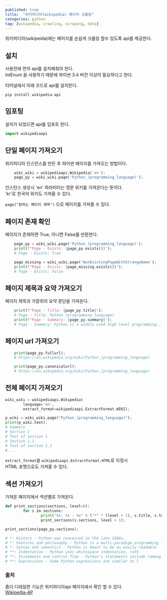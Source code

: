 ```yaml
---
published: true
title:  "위키피디아(wikipedia) 페이지 크롤링"
categories: python
tag: [wikipedia, crawling, scraping, data]
---
```


위키피디아(wikipeida)에는 페이지를 손쉽게 크롤링 할수 있도록 api를 제공한다.

## 설치

사용전에 먼저 api를 설치해줘야 한다.  
IntEnum 을 사용하기 때문에 파이썬 3.4 버전 이상이 필요하다고 한다.  

터미널에서 아래 코드로 api를 설치한다.

```
pip install wikipedia-api
```

## 임포팅

설치가 되었으면 api를 임포트 한다.
```py
import wikipediaapi
```

## 단일 페이지 가져오기

위키피디아 인스턴스를 만든 후 파이썬 페이지를 가져오는 방법이다.

```py
    wiki_wiki = wikipediaapi.Wikipedia('en');
    page_py = wiki_wiki.page('Python_(programming_language)');
```
인스턴스 생성시 'en' 파라미터는 영문 위키를 가져온다는 뜻이다.  
'kr'로 한국어 위키도 가져올 수 있다.

```page("원하는 페이지 제목")``` 으로 페이지를 가져올 수 있다.

## 페이지 존재 확인

페이지가 존재하면 True, 아니면 False를 반환한다.
```py
    page_py = wiki_wiki.page('Python_(programming_language)');
    print(f"Page - Exists: {page_py.exists()}");
    # Page - Exists: True

    page_missing = wiki_wiki.page('NonExistingPageWithStrangeName');
    print(f"Page - Exists: {page_missing.exists()}");
    # Page - Exists: False
```

## 페이지 제목과 요약 가져오기

페이지 제목과 가장위의 요약 문단을 가져온다.
```py
    print(f"Page - Title: {page_py.title}");
    # Page - Title: Python (programming language)
    print(f"Page - Summary: {page_py.summary}");
    # Page - Summary: Python is a widely used high-level programming...    
```
## 페이지 url 가져오기
```py
    print(page_py.fullurl);
    # https://en.wikipedia.org/wiki/Python_(programming_language)

    print(page_py.canonicalurl);
    # https://en.wikipedia.org/wiki/Python_(programming_language)
```
## 전체 페이지 가져오기

```py
wiki_wiki = wikipediaapi.Wikipedia(
        language='en',
        extract_format=wikipediaapi.ExtractFormat.WIKI);

p_wiki = wiki_wiki.page("Python_(programming_language)");
print(p_wiki.text);
# Summary
# Section 1
# Text of section 1
# Section 1.1
# Text of section 1.1
# ...
```
```extract_format```을 ```wikipediaapi.ExtractFormat.HTML```로 지정시  
HTML 포멧으로도 가져올 수 있다.

## 섹션 가져오기

가져온 페이지에서 섹션별로 가져온다.
```py
def print_sections(sections, level=0):
        for s in sections:
                print("%s: %s - %s" % ("*" * (level + 1), s.title, s.text[0:40]));
                print_sections(s.sections, level + 1);

print_sections(page_py.sections);

# *: History - Python was conceived in the late 1980s,
# *: Features and philosophy - Python is a multi-paradigm programming l
# *: Syntax and semantics - Python is meant to be an easily readable
# **: Indentation - Python uses whitespace indentation, rath
# **: Statements and control flow - Python's statements include (among other
# **: Expressions - Some Python expressions are similar to l
```
### 출처

좀더 디테일한 기능은 위키피디아api 페이지에서 확인 할 수 있다.  
[Wikipedia-AP](https://pypi.org/project/Wikipedia-API/)